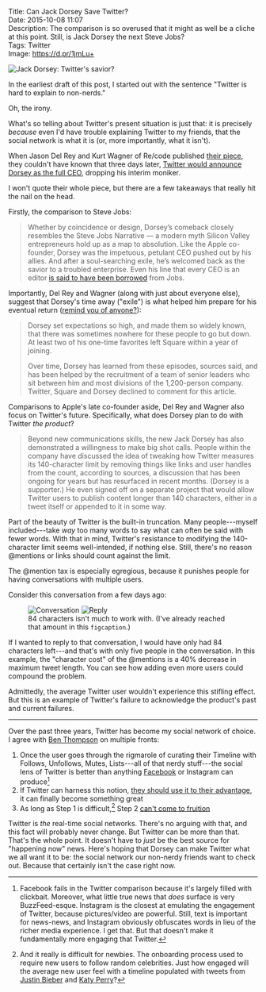 Title: Can Jack Dorsey Save Twitter?  
Date: 2015-10-08 11:07  
Description: The comparison is so overused that it might as well be a cliche at this point. Still, is Jack Dorsey the next Steve Jobs?  
Tags: Twitter  
Image: https://d.pr/1jmLu+  

![Jack Dorsey: Twitter's savior?][1]

In the earliest draft of this post, I started out with the sentence "Twitter is hard to explain to non-nerds."

Oh, the irony.

What's so telling about Twitter's present situation is just that: it is precisely *because* even I'd have trouble explaining Twitter to my friends, that the social network is what it is (or, more importantly, what it isn't).

When Jason Del Rey and Kurt Wagner of Re/code published [their piece][2], they couldn't have known that three days later, [Twitter would announce Dorsey as the full CEO][3], dropping his interim moniker.

I won't quote their whole piece, but there are a few takeaways that really hit the nail on the head.

Firstly, the comparison to Steve Jobs:

> Whether by coincidence or design, Dorsey’s comeback closely resembles the Steve Jobs Narrative — a modern myth Silicon Valley entrepreneurs hold up as a map to absolution. Like the Apple co-founder, Dorsey was the impetuous, petulant CEO pushed out by his allies. And after a soul-searching exile, he’s welcomed back as the savior to a troubled enterprise. Even his line that every CEO is an editor [is said to have been borrowed][4] from Jobs.

Importantly, Del Rey and Wagner (along with just about everyone else), suggest that Dorsey's time away ("exile") is what helped him prepare for his eventual return ([remind you of anyone?][5]):

> Dorsey set expectations so high, and made them so widely known, that there was sometimes nowhere for these people to go but down. At least two of his one-time favorites left Square within a year of joining.
>
> Over time, Dorsey has learned from these episodes, sources said, and has been helped by the recruitment of a team of senior leaders who sit between him and most divisions of the 1,200-person company. Twitter, Square and Dorsey declined to comment for this article.

Comparisons to Apple's late co-founder aside, Del Rey and Wagner also focus on Twitter's future. Specifically, what does Dorsey plan to do with Twitter *the product*?

> Beyond new communications skills, the new Jack Dorsey has also demonstrated a willingness to make big shot calls. People within the company have discussed the idea of tweaking how Twitter measures its 140-character limit by removing things like links and user handles from the count, according to sources, a discussion that has been ongoing for years but has resurfaced in recent months. (Dorsey is a supporter.) He even signed off on a separate project that would allow Twitter users to publish content longer than 140 characters, either in a tweet itself or appended to it in some way.

Part of the beauty of Twitter is the built-in truncation. Many people---myself included---take *way* too many words to say what can often be said with fewer words. With that in mind, Twitter's resistance to modifying the 140-character limit seems well-intended, if nothing else. Still, there's no reason @mentions or links should count against the limit. 

The @mention tax is especially egregious, because it punishes people for having conversations with multiple users.

Consider this conversation from a few days ago:

<figure>
	<img class="twoinline" src="https://d.pr/i/11xqM+" alt="Conversation" title="Conversation">
	<img class="twoinline" src="https://d.pr/i/8LjF+" alt="Reply" title="Reply">
	<figcaption>84 characters isn't much to work with. (I've already reached that amount in this <code>figcaption</code>.)</figcaption>
</figure>

If I wanted to reply to that conversation, I would have only had 84 characters left---and that's with only five people in the conversation. In this example, the "character cost" of the @mentions is a 40% decrease in maximum tweet length. You can see how adding even more users could compound the problem.

Admittedly, the average Twitter user wouldn't experience this stifling effect. But this is an example of Twitter's failure to acknowledge the product's past and current failures.

***

Over the past three years, Twitter has become my social network of choice. I agree with [Ben Thompson][6] on multiple fronts:

1. Once the user goes through the rigmarole of curating their Timeline with Follows, Unfollows, Mutes, Lists---all of that nerdy stuff---the social lens of Twitter is better than anything [Facebook][7] or Instagram can produce[^1]
2. If Twitter can harness this notion, [they should use it to their advantage][8], it can finally become something great
3. As long as Step 1 is difficult,[^2] Step 2 [can't come to fruition][9]

Twitter is *the* real-time social networks. There's no arguing with that, and this fact will probably never change. But Twitter can be more than that. That's the whole point. It doesn't have to *just* be the best source for "happening now" news. Here's hoping that Dorsey can make Twitter what we all want it to be: the social network our non-nerdy friends want to check out. Because that certainly isn't the case right now.

[^1]: Facebook fails in the Twitter comparison because it's largely filled with clickbait. Moreover, what little true news that *does* surface is very BuzzFeed-esque. Instagram is the closest at emulating the engagement of Twitter, because pictures/video are powerful. Still, text is important for news-news, and Instagram obviously obfuscates words in lieu of the richer media experience. I get that. But that doesn't make it fundamentally more engaging that Twitter.
[^2]: And it really is difficult for newbies. The onboarding process used to require new users to follow random celebrities. Just how engaged will the average new user feel with a timeline populated with tweets from [Justin Bieber][a] and [Katy Perry][b]? 

[a]: https://twitter.com/JustinBieber "Jay Beeb's Twitter account"
[b]: https://twitter.com/katyperry "Katy Perry's Twitter account"

[1]: https://d.pr/i/15Oep+ "Jack Dorsey"
[2]: http://recode.net/2015/10/02/why-jack-dorsey-is-ready-to-save-twitter/ "Recode on how Dorsey can save Twitter"
[3]: http://www.nytimes.com/video/multimedia/100000003958874/twitter-makes-jack-dorsey-permanent-ceo.html "Dorsey is officially CEO of Twitter again"
[4]: https://books.google.com/books?id=ygwDHny6vpkC&amp;pg=PT144&amp;lpg=PT144&amp;dq=steve+jobs+ceo+editor+quote&amp;source=bl&amp;ots=SV0M4Wd45N&amp;sig=nbOujKjyf-dRvEpTMnCwgVZDwxA&amp;hl=en&amp;sa=X&amp;ved=0CFQQ6AEwC2oVChMIupyHyZWkyAIVyeeACh3_7Au0#v=onepage&amp;q=steve%20jobs%20ceo%20editor%20quote&amp;f=false "Hatching Twitter excerpt"
[5]: https://en.wikipedia.org/wiki/Steve_Jobs#NeXT_computer "NeXT and Steve Jobs"
[6]: https://stratechery.com/2015/twitters-moment/ "Ben Thompson, on Twitter"
[7]: https://stratechery.com/2015/the-facebook-epoch/ "Ben Thompson, on Facebook"
[8]: https://stratechery.com/2015/twitter-might/ "Ben Thompson, on Twitter, again"
[9]: https://stratechery.com/2014/twitter-market/ "Ben Thompson, on Twitter, yet again"